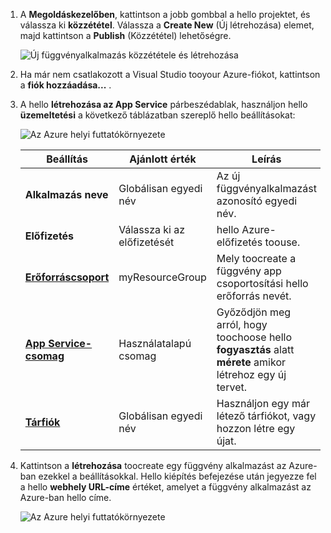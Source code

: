 1. A **Megoldáskezelőben**, kattintson a jobb gombbal a hello projektet, és válassza ki **közzététel**. Válassza a **Create New** (Új létrehozása) elemet, majd kattintson a **Publish** (Közzététel) lehetőségre. 

    ![Új függvényalkalmazás közzététele és létrehozása](./media/functions-vstools-publish/functions-vstools-publish-new-function-app.png)

2. Ha már nem csatlakozott a Visual Studio tooyour Azure-fiókot, kattintson a **fiók hozzáadása...** .  

3. A hello **létrehozása az App Service** párbeszédablak, használjon hello **üzemeltetési** a következő táblázatban szereplő hello beállításokat: 

    ![Az Azure helyi futtatókörnyezete](./media/functions-vstools-publish/functions-vstools-publish.png)

    | Beállítás      | Ajánlott érték  | Leírás                                |
    | ------------ |  ------- | -------------------------------------------------- |
    | **Alkalmazás neve** | Globálisan egyedi név | Az új függvényalkalmazást azonosító egyedi név. |
    | **Előfizetés** | Válassza ki az előfizetését | hello Azure-előfizetés toouse. |
    | **[Erőforráscsoport](../articles/azure-resource-manager/resource-group-overview.md)** | myResourceGroup |  Mely toocreate a függvény app csoportosítási hello erőforrás nevét. |
    | **[App Service-csomag](../articles/azure-functions/functions-scale.md)** | Használatalapú csomag | Győződjön meg arról, hogy toochoose hello **fogyasztás** alatt **mérete** amikor létrehoz egy új tervet.  |
    | **[Tárfiók](../articles/storage/common/storage-create-storage-account.md#create-a-storage-account)** | Globálisan egyedi név | Használjon egy már létező tárfiókot, vagy hozzon létre egy újat.   |

4. Kattintson a **létrehozása** toocreate egy függvény alkalmazást az Azure-ban ezekkel a beállításokkal. Hello kiépítés befejezése után jegyezze fel a hello **webhely URL-címe** értéket, amelyet a függvény alkalmazást az Azure-ban hello címe. 

    ![Az Azure helyi futtatókörnyezete](./media/functions-vstools-publish/functions-vstools-publish-profile.png)
